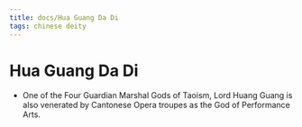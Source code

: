 ```yaml
---
title: docs/Hua Guang Da Di
tags: chinese deity
---
```


# Hua Guang Da Di 
- One of the Four Guardian Marshal Gods of Taoism, Lord Huang Guang is also venerated by Cantonese Opera troupes as the God of Performance Arts.